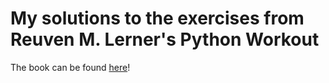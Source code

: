 # My solutions to the exercises from Reuven M. Lerner's Python Workout
The book can be found [here](https://www.manning.com/books/python-workout)!
